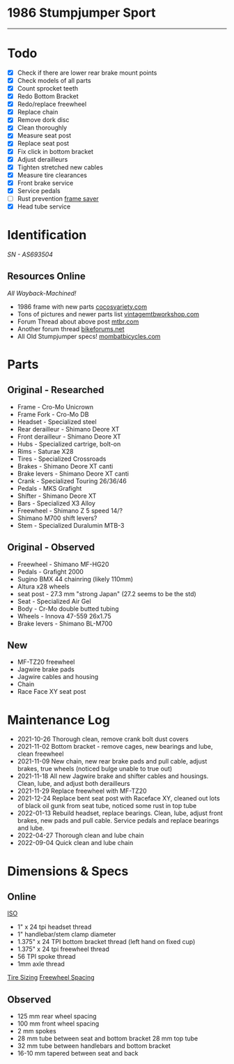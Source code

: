 # 1986 Stumpjumper Sport
---

# Todo

- [x] Check if there are lower rear brake mount points
- [x] Check models of all parts
- [x] Count sprocket teeth
- [x] Redo Bottom Bracket
- [x] Redo/replace freewheel
- [x] Replace chain
- [x] Remove dork disc
- [x] Clean thoroughly
- [x] Measure seat post
- [x] Replace seat post
- [x] Fix click in bottom bracket
- [x] Adjust derailleurs
- [x] Tighten stretched new cables
- [x] Measure tire clearances
- [x] Front brake service
- [x] Service pedals
- [ ] Rust prevention [frame saver](https://velo-orange.com/products/weigle-frame-saver)
- [x] Head tube service

# Identification

*SN - AS693504*

## Resources Online

*All Wayback-Machined!*

- 1986 frame with new parts [cocosvariety.com](https://cocosvariety.com/products/1986-specialized-stumpjumper)
- Tons of pictures and newer parts list [vintagemtbworkshop.com](http://www.vintagemtbworkshop.com/1986-specialized-stumpjumper.html)
- Forum Thread about above post [mtbr.com](https://www.mtbr.com/threads/1986-stumpjumper-mint.931907/)
- Another forum thread [bikeforums.net](https://www.bikeforums.net/classic-vintage/1188487-stumpjumper-sport-1986-kind-mutt.html)
- All Old Stumpjumper specs! [mombatbicycles.com](https://mombatbicycles.com/Specialized_Specs.htm)

# Parts

## Original - Researched

- Frame - Cro-Mo Unicrown
- Frame Fork - Cro-Mo DB
- Headset - Specialized steel
- Rear derailleur - Shimano Deore XT
- Front derailleur - Shimano Deore XT
- Hubs - Specialized cartrige, bolt-on
- Rims - Saturae X28
- Tires - Specialized Crossroads
- Brakes - Shimano Deore XT canti
- Brake levers - Shimano Deore XT canti
- Crank - Specialized Touring 26/36/46
- Pedals - MKS Grafight
- Shifter - Shimano Deore XT
- Bars - Specialized X3 Alloy
- Freewheel - Shimano Z 5 speed 14/?
- Shimano M700 shift levers?
- Stem - Specialized Duralumin MTB-3

## Original - Observed

- Freewheel - Shimano MF-HG20
- Pedals - Grafight 2000
- Sugino BMX 44 chainring (likely 110mm)
- Altura x28 wheels
- seat post - 27.3 mm "strong Japan" (27.2 seems to be the std)
- Seat - Specialized Air Gel
- Body - Cr-Mo double butted tubing
- Wheels - Innova 47-559 26x1.75
- Brake levers - Shimano BL-M700

## New

- MF-TZ20 freewheel
- Jagwire brake pads
- Jagwire cables and housing
- Chain
- Race Face XY seat post

# Maintenance Log

- 2021-10-26 Thorough clean, remove crank bolt dust covers
- 2021-11-02 Bottom bracket - remove cages, new bearings and lube, clean freewheel
- 2021-11-09 New chain, new rear brake pads and pull cable, adjust brakes, true wheels (noticed bulge unable to true out)
- 2021-11-18 All new Jagwire brake and shifter cables and housings. Clean, lube, and adjust both derailleurs
- 2021-11-29 Replace freewheel with MF-TZ20
- 2021-12-24 Replace bent seat post with Raceface XY, cleaned out lots of black oil gunk from seat tube, noticed some rust in top tube
- 2022-01-13 Rebuild headset, replace bearings. Clean, lube, adjust front brakes, new pads and pull cable. Service pedals and replace bearings and lube.
- 2022-04-27 Thorough clean and lube chain
- 2022-09-04 Quick clean and lube chain

# Dimensions & Specs

## Online

[ISO](https://sheldonbrown.com/gloss_i-k.html#iso)
- 1" x 24 tpi headset thread
- 1" handlebar/stem clamp diameter
- 1.375" x 24 TPI bottom bracket thread (left hand on fixed cup)
- 1.375" x 24 tpi freewheel thread
- 56 TPI spoke thread
- 1mm axle thread

[Tire Sizing](https://sheldonbrown.com/tire-sizing.html)
[Freewheel Spacing](https://www.sheldonbrown.com/cribsheet-spacing.html)

## Observed

- 125 mm rear wheel spacing
- 100 mm front wheel spacing
- 2 mm spokes
- 28 mm tube between seat and bottom bracket
28 mm top tube
- 32 mm tube between handlebars and bottom bracket
- 16-10 mm tapered between seat and back
